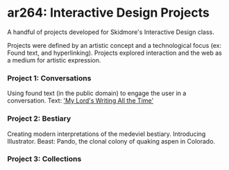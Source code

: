 # ar264: Interactive Design Projects
A handful of projects developed for Skidmore's Interactive Design class.

Projects were defined by an artistic concept and a technological focus (ex: Found text, and hyperlinking). Projects explored interaction and the web as a medium for artistic expression.

### Project 1: Conversations
Using found text (in the public domain) to engage the user in a conversation. 
Text: ['My Lord's Writing All the Time'](https://www.loc.gov/item/sm1880.18069/)
### Project 2: Bestiary
Creating modern interpretations of the medeviel bestiary. Introducing Illustrator.
Beast: Pando, the clonal colony of quaking aspen in Colorado.
### Project 3: Collections
